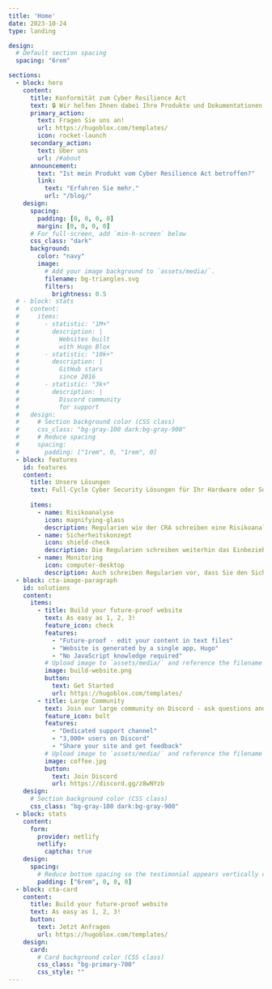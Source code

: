 ```yaml
---
title: 'Home'
date: 2023-10-24
type: landing

design:
  # Default section spacing
  spacing: "6rem"

sections:
  - block: hero
    content:
      title: Konformität zum Cyber Resilience Act
      text: 🔒 Wir helfen Ihnen dabei Ihre Produkte und Dokumentationen konform zu aktuellen EU IT-Sicherheitsrichtlinien zu gestalten. 🔒
      primary_action:
        text: Fragen Sie uns an!
        url: https://hugoblox.com/templates/
        icon: rocket-launch
      secondary_action:
        text: Über uns
        url: /#about
      announcement:
        text: "Ist mein Produkt vom Cyber Resilience Act betroffen?"
        link:
          text: "Erfahren Sie mehr."
          url: "/blog/"
    design:
      spacing:
        padding: [0, 0, 0, 0]
        margin: [0, 0, 0, 0]
      # For full-screen, add `min-h-screen` below
      css_class: "dark"
      background:
        color: "navy"
        image:
          # Add your image background to `assets/media/`.
          filename: bg-triangles.svg
          filters:
            brightness: 0.5
  # - block: stats
  #   content:
  #     items:  
  #       - statistic: "1M+"
  #         description: |
  #           Websites built  
  #           with Hugo Blox
  #       - statistic: "10k+"
  #         description: |
  #           GitHub stars  
  #           since 2016
  #       - statistic: "3k+"
  #         description: |
  #           Discord community  
  #           for support
  #   design:
  #     # Section background color (CSS class)
  #     css_class: "bg-gray-100 dark:bg-gray-900"
  #     # Reduce spacing
  #     spacing:
  #       padding: ["1rem", 0, "1rem", 0]
  - block: features
    id: features
    content:
      title: Unsere Lösungen
      text: Full-Cycle Cyber Security Lösungen für Ihr Hardware oder Software Produkt. Konzentrieren Sie sich auf Ihr Kerngeschäft.
  
      items:
        - name: Risikoanalyse
          icon: magnifying-glass
          description: Regularien wie der CRA schreiben eine Risikoanalyse als Teil der technischen Dokumentation Ihres Produkts vor. Wir helfen Ihnen bei der Durchführung der Analyse und der Erstellung der entsprechenden Dokumentation.
        - name: Sicherheitskonzept
          icon: shield-check
          description: Die Regularien schreiben weiterhin das Einbeziehen von Cybersicherheit während des gesamten Produktzyklus vor. Gerne helfen wir Ihnen dabei Ihr Produkt sicher zu gestalten und beraten zu wirksamen Maßnahmen, welche die Sicherheitsrisiken minimieren. 
        - name: Monitoring
          icon: computer-desktop
          description: Auch schreiben Regularien vor, dass Sie den Sicherheitszustands Ihres Produktes in Betrieb überprüfen und Sicherheitsvorfälle melden. Gerne entwickeln wir mit Ihnen gemeinsam Lösungen, wie Sie einen sicheren Betrieb Ihres Produktes beurteilen können. 
  - block: cta-image-paragraph
    id: solutions
    content:
      items:
        - title: Build your future-proof website
          text: As easy as 1, 2, 3!
          feature_icon: check
          features:
            - "Future-proof - edit your content in text files"
            - "Website is generated by a single app, Hugo"
            - "No JavaScript knowledge required"
          # Upload image to `assets/media/` and reference the filename here
          image: build-website.png
          button:
            text: Get Started
            url: https://hugoblox.com/templates/
        - title: Large Community
          text: Join our large community on Discord - ask questions and get live responses
          feature_icon: bolt
          features:
            - "Dedicated support channel"
            - "3,000+ users on Discord"
            - "Share your site and get feedback"
          # Upload image to `assets/media/` and reference the filename here
          image: coffee.jpg
          button:
            text: Join Discord
            url: https://discord.gg/z8wNYzb
    design:
      # Section background color (CSS class)
      css_class: "bg-gray-100 dark:bg-gray-900"
  - block: stats  
    content:
      form:
        provider: netlify
        netlify:
          captcha: true
    design:
      spacing:
        # Reduce bottom spacing so the testimonial appears vertically centered between sections
        padding: ["6rem", 0, 0, 0]
  - block: cta-card
    content:
      title: Build your future-proof website
      text: As easy as 1, 2, 3!
      button:
        text: Jetzt Anfragen
        url: https://hugoblox.com/templates/
    design:
      card:
        # Card background color (CSS class)
        css_class: "bg-primary-700"
        css_style: ""
---
```

